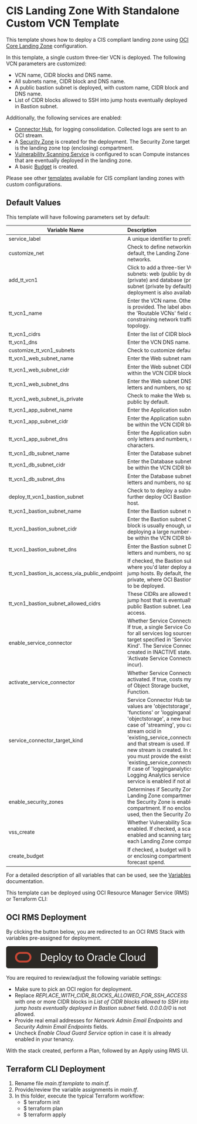 # CIS Landing Zone With Standalone Custom VCN Template

This template shows how to deploy a CIS compliant landing zone using [OCI Core Landing Zone](../../) configuration. 

In this template, a single custom three-tier VCN is deployed. The following VCN parameters are customized:
  - VCN name, CIDR blocks and DNS name.
  - All subnets name, CIDR block and DNS name.
  - A public bastion subnet is deployed, with custom name, CIDR block and DNS name.
  - List of CIDR blocks allowed to SSH into jump hosts eventually deployed in Bastion subnet.

Additionally, the following services are enabled:
  - [Connector Hub](https://docs.oracle.com/en-us/iaas/Content/connector-hub/overview.htm), for logging consolidation. Collected logs are sent to an OCI stream.
  - A [Security Zone](https://docs.oracle.com/en-us/iaas/security-zone/using/security-zones.htm) is created for the deployment. The Security Zone target is the landing zone top (enclosing) compartment.
  - [Vulnerability Scanning Service](https://docs.oracle.com/en-us/iaas/scanning/using/overview.htm#scanning_overview) is configured to scan Compute instances that are eventually deployed in the landing zone.
  - A basic [Budget](https://docs.oracle.com/en-us/iaas/Content/Billing/Concepts/budgetsoverview.htm#Budgets_Overview) is created.

Please see other [templates](../../templates/) available for CIS compliant landing zones with custom configurations.


## Default Values

This template will have following parameters set by default: 

| Variable Name | Description | Value |
|---------------|:-----------|:------|
| service_label | A unique identifier to prefix the resources | custvcn |
| customize_net | Check to define networking resources. By default, the Landing Zone does NOT deploy any networks.     | true |
| add_tt_vcn1 | Click to add a three-tier VCN, with three subnets: web (public by default), application (private) and database (private). An optional subnet (private by default) for bastion deployment is also available     | true |
| tt_vcn1_name | Enter the VCN name. Otherwise a default name is provided. The label above should be used in the 'Routable VCNs' field of other VCNs for constraining network traffic in a Hub/Spoke topology.     | my-vcn-1 |
| tt_vcn1_cidrs | Enter the list of CIDR blocks for the VCN.        | 192.168.0.0/20 |
| tt_vcn1_dns | Enter the VCN DNS name.             | myvcn1 |
| customize_tt_vcn1_subnets | Check to customize default subnets settings.     | true |
| tt_vcn1_web_subnet_name | Enter the Web subnet name.     | frontend-subnet |
| tt_vcn1_web_subnet_cidr | Enter the Web subnet CIDR block. It must be within the VCN CIDR blocks.      | 192.168.0.0/24 |
| tt_vcn1_web_subnet_dns | Enter the Web subnet DNS name. Use only letters and numbers, no special characters.     | frontend |
| tt_vcn1_web_subnet_is_private | Check to make the Web subnet private. It is public by default.     | true |
| tt_vcn1_app_subnet_name | Enter the Application subnet name.     | middle-subnet |
| tt_vcn1_app_subnet_cidr | Enter the Application subnet CIDR block. It must be within the VCN CIDR blocks.     | 192.168.1.0/24 |
| tt_vcn1_app_subnet_dns | Enter the Application subnet DNS name. Use only letters and numbers, no special characters.      | middle |
| tt_vcn1_db_subnet_name | Enter the Database subnet name.     | backend-subnet |
| tt_vcn1_db_subnet_cidr | Enter the Database subnet CIDR block. It must be within the VCN CIDR blocks.     | 192.168.2.0/24 |
| tt_vcn1_db_subnet_dns | Enter the Database subnet DNS name. Use only letters and numbers, no special characters.      | backend |
| deploy_tt_vcn1_bastion_subnet | Check to to deploy a subnet where you can further deploy OCI Bastion service or a jump host.     | true |
| tt_vcn1_bastion_subnet_name | Enter the Bastion subnet name.     | bastion-subnet |
| tt_vcn1_bastion_subnet_cidr | Enter the Bastion subnet CIDR block. A /29 block is usually enough, unless you plan on deploying a large number of jump hosts. It must be within the VCN CIDR blocks.     | 192.168.3.0/29 |
| tt_vcn1_bastion_subnet_dns | Enter the Bastion subnet DNS name. Use only letters and numbers, no special characters.     | bastion |
| tt_vcn1_bastion_is_access_via_public_endpoint | If checked, the Bastion subnet is made public where you'd later deploy and manage your jump hosts. By default, the Bastion subnet is private, where OCI Bastion service is expected to be deployed.     | true |
| tt_vcn1_bastion_subnet_allowed_cidrs | These CIDRs are allowed to SSH into the the jump host that is eventually deployed in the public Bastion subnet. Leave it empty for no access.     | REPLACE_WITH_CIDR_BLOCKS_ALLOWED_FOR_SSH_ACCESS |
| enable_service_connector | Whether Service Connector should be enabled. If true, a single Service Connector is managed for all services log sources and the designated target specified in 'Service Connector Target Kind'. The Service Connector resource is created in INACTIVE state. To activate, check 'Activate Service Connector?' (costs may incur).     | true |
| activate_service_connector | Whether Service Connector should be activated. If true, costs my incur due to usage of Object Storage bucket, Streaming or Function.     | true |
| service_connector_target_kind |Service Connector Hub target resource. Valid values are 'objectstorage', 'streaming', 'functions' or 'logginganalytics'. In case of 'objectstorage', a new bucket is created. In case of 'streaming', you can provide an existing stream ocid in 'existing_service_connector_target_stream_id' and that stream is used. If no ocid is provided, a new stream is created. In case of 'functions', you must provide the existing function ocid in 'existing_service_connector_target_function_id'. If case of 'logginganalytics', a log group for Logging Analytics service is created and the service is enabled if not already      | streaming |
| enable_security_zones |Determines if Security Zones are enabled in Landing Zone compartments. When set to true, the Security Zone is enabled for the enclosing compartment. If no enclosing compartment is used, then the Security Zone is not enabled.   | true |                                                                                                                                                                                                                                                                                                                                                                                                                                                                                                                                                           | streaming |
| vss_create | Whether Vulnerability Scanning should be enabled. If checked, a scanning recipe is enabled and scanning targets are enabled for each Landing Zone compartment.    | true |
| create_budget | If checked, a budget will be created at the root or enclosing compartment and based on forecast spend.      | true |

For a detailed description of all variables that can be used, see the [Variables](../../VARIABLES.md) documentation.

This template can be deployed using OCI Resource Manager Service (RMS) or Terraform CLI:

## OCI RMS Deployment

By clicking the button below, you are redirected to an OCI RMS Stack with variables pre-assigned for deployment. 

[![Deploy_To_OCI](../../images/DeployToOCI.svg)](https://cloud.oracle.com/resourcemanager/stacks/create?zipUrl=https://github.com/oci-landing-zones/terraform-oci-core-landingzone/archive/refs/heads/main.zip&zipUrlVariables={"service_label":"custvcn","network_admin_email_endpoints":"email.address@example.com","security_admin_email_endpoints":"email.address@example.com","customize_net":true,"add_tt_vcn1":true,"tt_vcn1_name":"my-vcn-1","tt_vcn1_cidrs":"192.168.0.0/20","tt_vcn1_dns":"myvcn1","customize_tt_vcn1_subnets":true,"tt_vcn1_web_subnet_name":"frontend-subnet","tt_vcn1_web_subnet_cidr":"192.168.0.0/24","tt_vcn1_web_subnet_dns":"frontend","tt_vcn1_web_subnet_is_private":true,"tt_vcn1_app_subnet_name":"middle-subnet","tt_vcn1_app_subnet_cidr":"192.168.1.0/24","tt_vcn1_app_subnet_dns":"middle","tt_vcn1_db_subnet_name":"backend-subnet","tt_vcn1_db_subnet_cidr":"192.168.2.0/24","tt_vcn1_db_subnet_dns":"backend","deploy_tt_vcn1_bastion_subnet":true,"tt_vcn1_bastion_subnet_name":"bastion-subnet","tt_vcn1_bastion_subnet_cidr":"192.168.3.0/29","tt_vcn1_bastion_subnet_dns":"bastion","tt_vcn1_bastion_is_access_via_public_endpoint":true,"tt_vcn1_bastion_subnet_allowed_cidrs":"REPLACE_WITH_CIDR_BLOCKS_ALLOWED_FOR_SSH_ACCESS","enable_service_connector":true,"activate_service_connector":true,"service_connector_target_kind":"streaming","enable_security_zones":true,"vss_create":true,"create_budget":true})

You are required to review/adjust the following variable settings:
 - Make sure to pick an OCI region for deployment.
 - Replace *REPLACE_WITH_CIDR_BLOCKS_ALLOWED_FOR_SSH_ACCESS* with one or more CIDR blocks in *List of CIDR blocks allowed to SSH into jump hosts eventually deployed in Bastion subnet* field. *0.0.0.0/0* is not allowed.
 - Provide real email addresses for *Network Admin Email Endpoints* and *Security Admin Email Endpoints* fields. 
 - Uncheck *Enable Cloud Guard Service* option in case it is already enabled in your tenancy.

With the stack created, perform a Plan, followed by an Apply using RMS UI.


## Terraform CLI Deployment

1. Rename file *main.tf.template* to *main.tf*. 
2. Provide/review the variable assignments in *main.tf*.
3. In this folder, execute the typical Terraform workflow:
    - $ terraform init
    - $ terraform plan
    - $ terraform apply